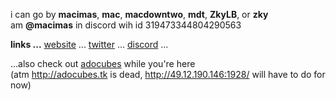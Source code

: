 i can go by **macimas**, **mac**, **macdowntwo**, **mdt**, **ZkyLB**, or **zky**<br>
am **@macimas** in discord wih id 319473344804290563

**links ...** [website](https://macimas.github.io) ... [twitter](https://twitter.com/macdowntwo) ... [discord](https://www.reddit.com/user/ZkyLB) ...

...also check out [adocubes](http://49.12.190.146:1928/) while you're here<br>
(atm http://adocubes.tk is dead, http://49.12.190.146:1928/ will have to do for now)
